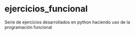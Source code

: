 # ejercicios_funcional
Serie de ejercicios desarrollados en python haciendo uso de la programación funcional
